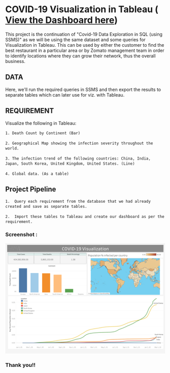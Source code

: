 
# COVID-19 Visualization in Tableau ( [View the Dashboard here](https://public.tableau.com/views/COVID-19_Data_Viz_2/Dashboard2?:language=en-US&:display_count=n&:origin=viz_share_link))

This project is the continuation of "Covid-19 Data Exploration in SQL (using SSMS)" as we will be using the same dataset and some queries for Visualization in Tableau. This can be used by either the customer to find the best restaurant in a particular area or by Zomato management team in order to identify locations where they can grow their network, thus the overall business.

## DATA
Here, we'll run the required queries in SSMS and then export the results to separate tables which can later use for viz. with Tableau.

## REQUIREMENT
Visualize the following in Tableau:

    1. Death Count by Continent (Bar)

    2. Geographical Map showing the infection severity throughout the world.

    3. The infection trend of the following countries: China, India, Japan, South Korea, United Kingdom, United States. (Line)   

    4. Global data. (As a table)


## Project Pipeline

    1.	Query each requirement from the database that we had already created and save as separate tables.

    2.	Import these tables to Tableau and create our dashboard as per the requirement.




### Screenshot :



![alt text](https://github.com/AmalGKrishnan/PortfolioProjects/blob/master/COVID-19%20Visualization%20in%20Tableau/images/Dashboard_Tableau.png)


### Thank you!!


